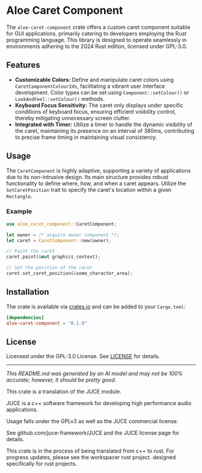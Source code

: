 # Aloe Caret Component

The `aloe-caret-component` crate offers a custom caret component suitable for GUI applications, primarily catering to developers employing the Rust programming language. This library is designed to operate seamlessly in environments adhering to the 2024 Rust edition, licensed under GPL-3.0.

## Features

- **Customizable Colors:** Define and manipulate caret colors using `CaretComponentColourIds`, facilitating a vibrant user interface development. Color types can be set using `Component::setColour()` or `LookAndFeel::setColour()` methods.
- **Keyboard Focus Sensitivity:** The caret only displays under specific conditions of keyboard focus, ensuring efficient visibility control, thereby mitigating unnecessary screen clutter.
- **Integrated with Timer:** Utilize a timer to handle the dynamic visibility of the caret, maintaining its presence on an interval of 380ms, contributing to precise frame timing in maintaining visual consistency.

## Usage
The `CaretComponent` is highly adaptive, supporting a variety of applications due to its non-intrusive design. Its main structure provides robust functionality to define where, how, and when a caret appears. Utilize the `SetCaretPosition` trait to specify the caret's location within a given `Rectangle`.

### Example

```rust
use aloe_caret_component::CaretComponent;

let owner = /* acquire owner component */;
let caret = CaretComponent::new(owner);

// Paint the caret
caret.paint(&mut graphics_context);

// Set the position of the caret
caret.set_caret_position(&some_character_area);
```

## Installation
The crate is available via [crates.io](https://crates.io/crates/aloe-caret-component) and can be added to your `Cargo.toml`:

```toml
[dependencies]
aloe-caret-component = "0.1.0"
```

## License
Licensed under the GPL-3.0 License. See [LICENSE](https://github.com/klebs6/aloe-rs/blob/main/LICENSE) for details.

---

*This README.md was generated by an AI model and may not be 100% accurate; however, it should be pretty good.*

This crate is a translation of the JUCE module.

JUCE is a c++ software framework for developing high performance audio applications.

Usage falls under the GPLv3 as well as the JUCE commercial license.

See github.com/juce-framework/JUCE and the JUCE license page for details.

This crate is in the process of being translated from c++ to rust. For progress updates, please see the workspacer rust project. designed specifically for rust projects.
